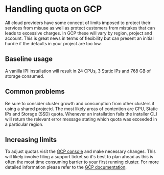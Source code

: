 # Handling quota on GCP
All cloud providers have some concept of limits imposed to protect their services from misuse as well as protect customers from mistakes that can leads to excessive charges.  In GCP these will vary by region, project and account.  This is great news in terms of flexibility but can present an initial hurdle if the defaults in your project are too low.

## Baseline usage
A vanilla IPI installation will result in 24 CPUs, 3 Static IPs and 768 GB of storage consumed.

## Common problems
Be sure to consider cluster growth and consumption from other clusters if using a shared projectd.  The most likely areas of contention are CPU, Static IPs and Storage (SSD) quota.  Whenever an installation fails the installer CLI will return the relevant error message stating which quota was exceeded in a particular region.

## Increasing limits
To adjust quotas visit the [GCP console](gcp-console-quota) and make necessary changes.  This will likely involve filing a support ticket so it's best to plan ahead as this is often the most time consuming barrier to your first running cluster.  For more detailed information please refer to the [GCP documentation](gcp-docs-quota).

[gcp-console-quota]: https://console.cloud.google.com/iam-admin/quotas
[gcp-docs-quota]: https://cloud.google.com/compute/quotas
